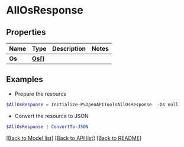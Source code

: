 # AllOsResponse
## Properties

Name | Type | Description | Notes
------------ | ------------- | ------------- | -------------
**Os** | [**Os[]**](Os.md) |  | 

## Examples

- Prepare the resource
```powershell
$AllOsResponse = Initialize-PSOpenAPIToolsAllOsResponse  -Os null
```

- Convert the resource to JSON
```powershell
$AllOsResponse | ConvertTo-JSON
```

[[Back to Model list]](../README.md#documentation-for-models) [[Back to API list]](../README.md#documentation-for-api-endpoints) [[Back to README]](../README.md)

